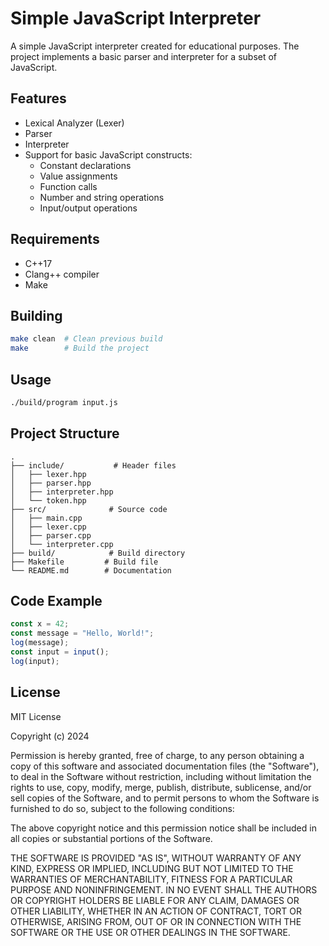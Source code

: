 # Simple JavaScript Interpreter

A simple JavaScript interpreter created for educational purposes. The project implements a basic parser and interpreter for a subset of JavaScript.

## Features

- Lexical Analyzer (Lexer)
- Parser
- Interpreter
- Support for basic JavaScript constructs:
  - Constant declarations
  - Value assignments
  - Function calls
  - Number and string operations
  - Input/output operations

## Requirements

- C++17
- Clang++ compiler
- Make

## Building

```bash
make clean  # Clean previous build
make        # Build the project
```

## Usage

```bash
./build/program input.js
```

## Project Structure

```
.
├── include/           # Header files
│   ├── lexer.hpp
│   ├── parser.hpp
│   ├── interpreter.hpp
│   └── token.hpp
├── src/              # Source code
│   ├── main.cpp
│   ├── lexer.cpp
│   ├── parser.cpp
│   └── interpreter.cpp
├── build/            # Build directory
├── Makefile         # Build file
└── README.md        # Documentation
```

## Code Example

```javascript
const x = 42;
const message = "Hello, World!";
log(message);
const input = input();
log(input);
```

## License

MIT License

Copyright (c) 2024

Permission is hereby granted, free of charge, to any person obtaining a copy
of this software and associated documentation files (the "Software"), to deal
in the Software without restriction, including without limitation the rights
to use, copy, modify, merge, publish, distribute, sublicense, and/or sell
copies of the Software, and to permit persons to whom the Software is
furnished to do so, subject to the following conditions:

The above copyright notice and this permission notice shall be included in all
copies or substantial portions of the Software.

THE SOFTWARE IS PROVIDED "AS IS", WITHOUT WARRANTY OF ANY KIND, EXPRESS OR
IMPLIED, INCLUDING BUT NOT LIMITED TO THE WARRANTIES OF MERCHANTABILITY,
FITNESS FOR A PARTICULAR PURPOSE AND NONINFRINGEMENT. IN NO EVENT SHALL THE
AUTHORS OR COPYRIGHT HOLDERS BE LIABLE FOR ANY CLAIM, DAMAGES OR OTHER
LIABILITY, WHETHER IN AN ACTION OF CONTRACT, TORT OR OTHERWISE, ARISING FROM,
OUT OF OR IN CONNECTION WITH THE SOFTWARE OR THE USE OR OTHER DEALINGS IN THE
SOFTWARE. 